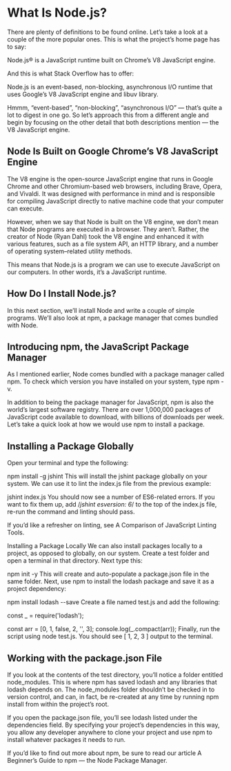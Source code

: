 # What Is Node.js?

There are plenty of definitions to be found online. Let’s take a look at a couple of the more popular ones. This is what the project’s home page has to say:

Node.js® is a JavaScript runtime built on Chrome’s V8 JavaScript engine.

And this is what Stack Overflow has to offer:

Node.js is an event-based, non-blocking, asynchronous I/O runtime that uses Google’s V8 JavaScript engine and libuv library.

Hmmm, “event-based”, “non-blocking”, “asynchronous I/O” — that’s quite a lot to digest in one go. So let’s approach this from a different angle and begin by focusing on the other detail that both descriptions mention — the V8 JavaScript engine.

## Node Is Built on Google Chrome’s V8 JavaScript Engine

The V8 engine is the open-source JavaScript engine that runs in Google Chrome and other Chromium-based web browsers, including Brave, Opera, and Vivaldi. It was designed with performance in mind and is responsible for compiling JavaScript directly to native machine code that your computer can execute.

However, when we say that Node is built on the V8 engine, we don’t mean that Node programs are executed in a browser. They aren’t. Rather, the creator of Node (Ryan Dahl) took the V8 engine and enhanced it with various features, such as a file system API, an HTTP library, and a number of operating system–related utility methods.

This means that Node.js is a program we can use to execute JavaScript on our computers. In other words, it’s a JavaScript runtime.

## How Do I Install Node.js?

In this next section, we’ll install Node and write a couple of simple programs. We’ll also look at npm, a package manager that comes bundled with Node.

## Introducing npm, the JavaScript Package Manager

As I mentioned earlier, Node comes bundled with a package manager called npm. To check which version you have installed on your system, type npm -v.

In addition to being the package manager for JavaScript, npm is also the world’s largest software registry. There are over 1,000,000 packages of JavaScript code available to download, with billions of downloads per week. Let’s take a quick look at how we would use npm to install a package.

## Installing a Package Globally

Open your terminal and type the following:

npm install -g jshint
This will install the jshint package globally on your system. We can use it to lint the index.js file from the previous example:

jshint index.js
You should now see a number of ES6-related errors. If you want to fix them up, add /*jshint esversion: 6*/ to the top of the index.js file, re-run the command and linting should pass.

If you’d like a refresher on linting, see A Comparison of JavaScript Linting Tools.

Installing a Package Locally
We can also install packages locally to a project, as opposed to globally, on our system. Create a test folder and open a terminal in that directory. Next type this:

npm init -y
This will create and auto-populate a package.json file in the same folder. Next, use npm to install the lodash package and save it as a project dependency:

npm install lodash --save
Create a file named test.js and add the following:

const _ = require('lodash');

const arr = [0, 1, false, 2, '', 3];
console.log(_.compact(arr));
Finally, run the script using node test.js. You should see [ 1, 2, 3 ] output to the terminal.

## Working with the package.json File

If you look at the contents of the test directory, you’ll notice a folder entitled node_modules. This is where npm has saved lodash and any libraries that lodash depends on. The node_modules folder shouldn’t be checked in to version control, and can, in fact, be re-created at any time by running npm install from within the project’s root.

If you open the package.json file, you’ll see lodash listed under the dependencies field. By specifying your project’s dependencies in this way, you allow any developer anywhere to clone your project and use npm to install whatever packages it needs to run.

If you’d like to find out more about npm, be sure to read our article A Beginner’s Guide to npm — the Node Package Manager.
